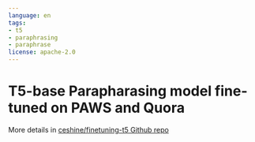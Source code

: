 ```yaml
---
language: en
tags:
- t5
- paraphrasing
- paraphrase
license: apache-2.0
---
```


# T5-base Parapharasing model fine-tuned on PAWS and Quora

More details in [ceshine/finetuning-t5 Github repo](https://github.com/ceshine/finetuning-t5/tree/master/paraphrase)